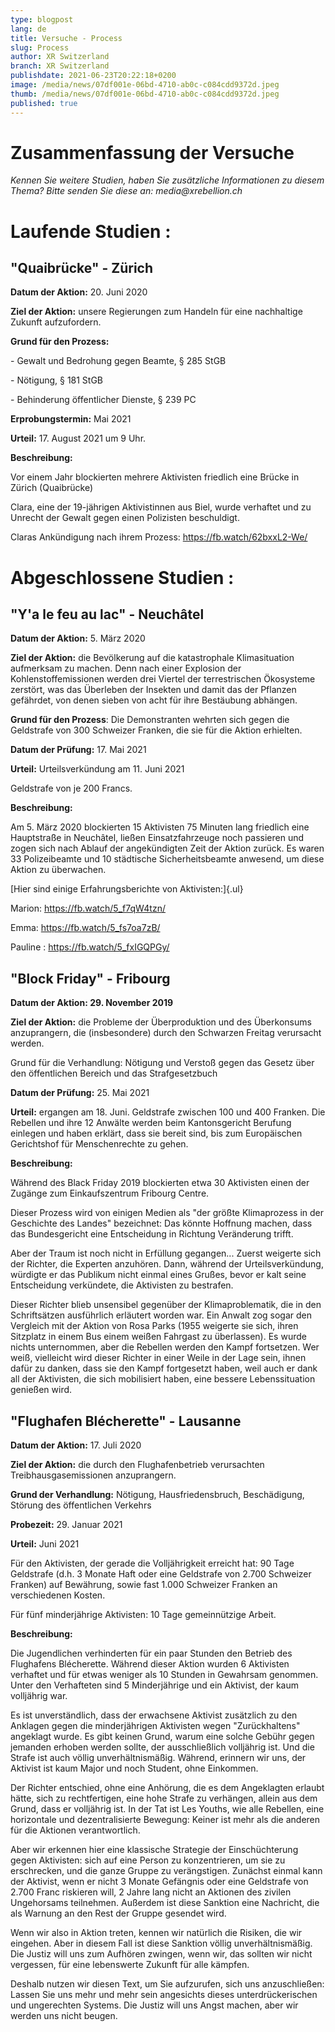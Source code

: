 ```yaml
---
type: blogpost
lang: de
title: Versuche - Process
slug: Process
author: XR Switzerland
branch: XR Switzerland
publishdate: 2021-06-23T20:22:18+0200
image: /media/news/07df001e-06bd-4710-ab0c-c084cdd9372d.jpeg
thumb: /media/news/07df001e-06bd-4710-ab0c-c084cdd9372d.jpeg
published: true
---
```

# **Zusammenfassung der Versuche**

*Kennen Sie weitere Studien, haben Sie zusätzliche Informationen zu diesem Thema? Bitte senden Sie diese an: media\@xrebellion.ch*

# **Laufende Studien :**

## **\"Quaibrücke\" - Zürich**

**Datum der Aktion:** 20. Juni 2020

**Ziel der Aktion:** unsere Regierungen zum Handeln für eine nachhaltige Zukunft aufzufordern.

**Grund für den Prozess:**

\- Gewalt und Bedrohung gegen Beamte, § 285 StGB

\- Nötigung, § 181 StGB

\- Behinderung öffentlicher Dienste, § 239 PC

**Erprobungstermin:** Mai 2021

**Urteil:** 17. August 2021 um 9 Uhr.

**Beschreibung:**

Vor einem Jahr blockierten mehrere Aktivisten friedlich eine Brücke in Zürich (Quaibrücke)

Clara, eine der 19-jährigen Aktivistinnen aus Biel, wurde verhaftet und zu Unrecht der Gewalt gegen einen Polizisten beschuldigt.

Claras Ankündigung nach ihrem Prozess: https://fb.watch/62bxxL2-We/

# **Abgeschlossene Studien :**

## **\"Y\'a le feu au lac\" - Neuchâtel**

**Datum der Aktion:** 5. März 2020

**Ziel der Aktion:** die Bevölkerung auf die katastrophale Klimasituation aufmerksam zu machen. Denn nach einer Explosion der Kohlenstoffemissionen werden drei Viertel der terrestrischen Ökosysteme zerstört, was das Überleben der Insekten und damit das der Pflanzen gefährdet, von denen sieben von acht für ihre Bestäubung abhängen.

**Grund für den Prozess**: Die Demonstranten wehrten sich gegen die Geldstrafe von 300 Schweizer Franken, die sie für die Aktion erhielten.

**Datum der Prüfung:** 17. Mai 2021

**Urteil:** Urteilsverkündung am 11. Juni 2021

Geldstrafe von je 200 Francs.

**Beschreibung:**

Am 5. März 2020 blockierten 15 Aktivisten 75 Minuten lang friedlich eine Hauptstraße in Neuchâtel, ließen Einsatzfahrzeuge noch passieren und zogen sich nach Ablauf der angekündigten Zeit der Aktion zurück. Es waren 33 Polizeibeamte und 10 städtische Sicherheitsbeamte anwesend, um diese Aktion zu überwachen.

[Hier sind einige Erfahrungsberichte von Aktivisten:]{.ul}

Marion: https://fb.watch/5_f7qW4tzn/

Emma: https://fb.watch/5_fs7oa7zB/

Pauline : https://fb.watch/5_fxIGQPGy/

## **\"Block Friday\" - Fribourg**

**Datum der Aktion: 29. November 2019**

**Ziel der Aktion:** die Probleme der Überproduktion und des Überkonsums anzuprangern, die (insbesondere) durch den Schwarzen Freitag verursacht werden.

Grund für die Verhandlung: Nötigung und Verstoß gegen das Gesetz über den öffentlichen Bereich und das Strafgesetzbuch

**Datum der Prüfung:** 25. Mai 2021

**Urteil:** ergangen am 18. Juni. Geldstrafe zwischen 100 und 400 Franken. Die Rebellen und ihre 12 Anwälte werden beim Kantonsgericht Berufung einlegen und haben erklärt, dass sie bereit sind, bis zum Europäischen Gerichtshof für Menschenrechte zu gehen.

**Beschreibung:**

Während des Black Friday 2019 blockierten etwa 30 Aktivisten einen der Zugänge zum Einkaufszentrum Fribourg Centre.

Dieser Prozess wird von einigen Medien als \"der größte Klimaprozess in der Geschichte des Landes\" bezeichnet: Das könnte Hoffnung machen, dass das Bundesgericht eine Entscheidung in Richtung Veränderung trifft.

Aber der Traum ist noch nicht in Erfüllung gegangen\... Zuerst weigerte sich der Richter, die Experten anzuhören. Dann, während der Urteilsverkündung, würdigte er das Publikum nicht einmal eines Grußes, bevor er kalt seine Entscheidung verkündete, die Aktivisten zu bestrafen.

Dieser Richter blieb unsensibel gegenüber der Klimaproblematik, die in den Schriftsätzen ausführlich erläutert worden war. Ein Anwalt zog sogar den Vergleich mit der Aktion von Rosa Parks (1955 weigerte sie sich, ihren Sitzplatz in einem Bus einem weißen Fahrgast zu überlassen). Es wurde nichts unternommen, aber die Rebellen werden den Kampf fortsetzen. Wer weiß, vielleicht wird dieser Richter in einer Weile in der Lage sein, ihnen dafür zu danken, dass sie den Kampf fortgesetzt haben, weil auch er dank all der Aktivisten, die sich mobilisiert haben, eine bessere Lebenssituation genießen wird.

## **\"Flughafen Blécherette\" - Lausanne**

**Datum der Aktion:** 17. Juli 2020

**Ziel der Aktion:** die durch den Flughafenbetrieb verursachten Treibhausgasemissionen anzuprangern.

**Grund der Verhandlung:** Nötigung, Hausfriedensbruch, Beschädigung, Störung des öffentlichen Verkehrs

**Probezeit:** 29. Januar 2021

**Urteil:** Juni 2021

Für den Aktivisten, der gerade die Volljährigkeit erreicht hat: 90 Tage Geldstrafe (d.h. 3 Monate Haft oder eine Geldstrafe von 2.700 Schweizer Franken) auf Bewährung, sowie fast 1.000 Schweizer Franken an verschiedenen Kosten.

Für fünf minderjährige Aktivisten: 10 Tage gemeinnützige Arbeit.

**Beschreibung:**

Die Jugendlichen verhinderten für ein paar Stunden den Betrieb des Flughafens Blécherette. Während dieser Aktion wurden 6 Aktivisten verhaftet und für etwas weniger als 10 Stunden in Gewahrsam genommen. Unter den Verhafteten sind 5 Minderjährige und ein Aktivist, der kaum volljährig war.

Es ist unverständlich, dass der erwachsene Aktivist zusätzlich zu den Anklagen gegen die minderjährigen Aktivisten wegen \"Zurückhaltens\" angeklagt wurde. Es gibt keinen Grund, warum eine solche Gebühr gegen jemanden erhoben werden sollte, der ausschließlich volljährig ist. Und die Strafe ist auch völlig unverhältnismäßig. Während, erinnern wir uns, der Aktivist ist kaum Major und noch Student, ohne Einkommen.

Der Richter entschied, ohne eine Anhörung, die es dem Angeklagten erlaubt hätte, sich zu rechtfertigen, eine hohe Strafe zu verhängen, allein aus dem Grund, dass er volljährig ist. In der Tat ist Les Youths, wie alle Rebellen, eine horizontale und dezentralisierte Bewegung: Keiner ist mehr als die anderen für die Aktionen verantwortlich.

Aber wir erkennen hier eine klassische Strategie der Einschüchterung gegen Aktivisten: sich auf eine Person zu konzentrieren, um sie zu erschrecken, und die ganze Gruppe zu verängstigen. Zunächst einmal kann der Aktivist, wenn er nicht 3 Monate Gefängnis oder eine Geldstrafe von 2.700 Franc riskieren will, 2 Jahre lang nicht an Aktionen des zivilen Ungehorsams teilnehmen. Außerdem ist diese Sanktion eine Nachricht, die als Warnung an den Rest der Gruppe gesendet wird.

Wenn wir also in Aktion treten, kennen wir natürlich die Risiken, die wir eingehen. Aber in diesem Fall ist diese Sanktion völlig unverhältnismäßig. Die Justiz will uns zum Aufhören zwingen, wenn wir, das sollten wir nicht vergessen, für eine lebenswerte Zukunft für alle kämpfen.

Deshalb nutzen wir diesen Text, um Sie aufzurufen, sich uns anzuschließen: Lassen Sie uns mehr und mehr sein angesichts dieses unterdrückerischen und ungerechten Systems. Die Justiz will uns Angst machen, aber wir werden uns nicht beugen.